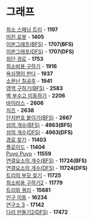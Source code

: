 # 그래프
[최소 스패닝 트리](https://github.com/wayandway/algorithms-cpp/blob/master/BOJ/Graph/1197.cpp) - **1197** <br>
[미친 로봇](https://github.com/wayandway/algorithms-cpp/blob/master/BOJ/Graph/1405.cpp) - **1405** <br>
[이분그래프(BFS)](https://github.com/wayandway/algorithms-cpp/blob/master/BOJ/Graph/1707_BFS.cpp) - **1707(BFS)** <br>
[이분그래프(DFS)](https://github.com/wayandway/algorithms-cpp/blob/master/BOJ/Graph/1707_DFS.cpp) - **1707(DFS)** <br>
[최단 경로](https://github.com/wayandway/algorithms-cpp/blob/master/BOJ/Graph/1753.cpp) - **1753** <br>
[최소비용 구하기](https://github.com/wayandway/algorithms-cpp/blob/master/BOJ/Graph/1916.cpp) - **1916** <br>
[욕심쟁이 판다](https://github.com/wayandway/algorithms-cpp/blob/master/BOJ/Graph/1937.cpp) - **1937** <br>
[소문난 칠공주](https://github.com/wayandway/algorithms-cpp/blob/master/BOJ/Graph/1941.cpp) - **1941** <br>
[영역 구하기(BFS)](https://github.com/wayandway/algorithms-cpp/blob/master/BOJ/Graph/2583.cpp) - **2583** <br>
[벽 부수고 이동하기](https://github.com/wayandway/algorithms-cpp/blob/master/BOJ/Graph/2206.cpp) - **2206** <br>
[바이러스](https://github.com/wayandway/algorithms-cpp/blob/master/BOJ/Graph/2606.cpp) - **2606** <br>
[치즈](https://github.com/wayandway/algorithms-cpp/blob/master/BOJ/Graph/2638.cpp) - **2638** <br>
[단지번호 붙이기(BFS)](https://github.com/wayandway/algorithms-cpp/blob/master/BOJ/Graph/2667.cpp) - **2667** <br>
[섬의 개수(BFS)](https://github.com/wayandway/algorithms-cpp/blob/master/BOJ/Graph/4963_BFS.cpp) - **4963(BFS)** <br>
[섬의 개수(DFS)](https://github.com/wayandway/algorithms-cpp/blob/master/BOJ/Graph/4963_DFS.cpp) - **4963(DFS)** <br>
[경로 찾기](https://github.com/wayandway/algorithms-cpp/blob/master/BOJ/Graph/11403.cpp) - **11403** <br>
[플로이드](https://github.com/wayandway/algorithms-cpp/blob/master/BOJ/Graph/11404.cpp) - **11404** <br>
[Puyo Puyo](https://github.com/wayandway/algorithms-cpp/blob/master/BOJ/Graph/11559.cpp) - **11559** <br>
[연결요소의 개수(BFS)](https://github.com/wayandway/algorithms-cpp/blob/master/BOJ/Graph/11724_BFS.cpp) - **11724(BFS)** <br>
[연결요소의 개수(DFS)](https://github.com/wayandway/algorithms-cpp/blob/master/BOJ/Graph/11724_DFS.cpp) - **11724(DFS)** <br>
[트리의 부모 찾기](https://github.com/wayandway/algorithms-cpp/blob/master/BOJ/Graph/11725.cpp) - **11725** <br>
[최소비용 구하기2](https://github.com/wayandway/algorithms-cpp/blob/master/BOJ/Graph/11779.cpp) - **11779** <br>
[트리와 쿼리](https://github.com/wayandway/algorithms-cpp/blob/master/BOJ/Graph/15681.cpp) - **15681** <br>
[인구 이동](https://github.com/wayandway/algorithms-cpp/blob/master/BOJ/Graph/16234.cpp) - **16234** <br>
[연구소 3](https://github.com/wayandway/algorithms-cpp/blob/master/BOJ/Graph/17142.cpp) - **17142** <br>
[다리 만들기2(DFS)](https://github.com/wayandway/algorithms-cpp/blob/master/BOJ/Graph/17472.cpp) - **17472** <br>